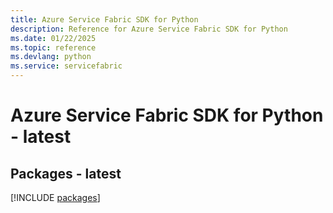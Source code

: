 ```yaml
---
title: Azure Service Fabric SDK for Python
description: Reference for Azure Service Fabric SDK for Python
ms.date: 01/22/2025
ms.topic: reference
ms.devlang: python
ms.service: servicefabric
---
```

# Azure Service Fabric SDK for Python - latest
## Packages - latest
[!INCLUDE [packages](service-fabric-index.md)]